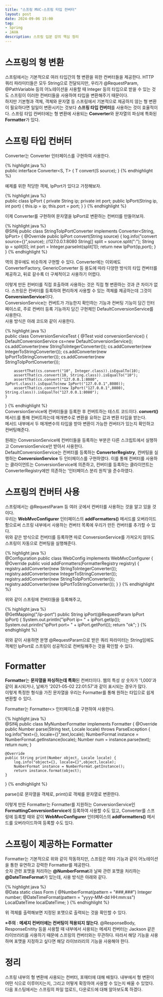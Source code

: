 ```yaml
---
title: "스프링 MVC-스프링 타입 컨버터"
layout: post
date: 2024-09-06 15:00
tag:
- Spring
- JAVA
description: 스프링 입문 강의 핵심 정리
---  
```


# 스프링의 형 변환  
스프링에서는 기본적으로 여러 타입간의 형 변환을 위한 컨버터들을 제공한다. HTTP 쿼리 파라미터들은 모두 String으로 전달되지만, 우리가 @RequestParam, @PathVariable 등의 어노테이션을 사용할 때 Integer 등의 타입으로 받을 수 있는 것도 스프링이 이러한 컨버터들을 사용하여 타입을 변환해주기 때문이다.  
하지만 기본형과 객체, 객체와 문자열 등 스프링에서 기본적으로 제공하지 않는 형 변환이 필요하다면 일일이 변환시키는 것보다 **스프링 타입 컨버터**를 사용하는 것이 효율적이다. 스프링 타입 컨버터에는 형 변환에 사용되는 **Converter**와 문자열의 파싱에 특화된 **Formatter**가 있다.  

# 스프링 타입 컨버터  
Converter는 Converter 인터페이스를 구현하여 사용한다.  

{% highlight java %}  
public interface Converter<S, T> {
 T convert(S source);
}
{% endhighlight %}  

예제를 위한 적당한 객체, IpPort가 있다고 가정해보자.  

{% highlight java %}  
public class IpPort {
    private String ip;
    private int port;
    public IpPort(String ip, int port) {
        this.ip = ip;
        this.port = port;
    }
}
{% endhighlight %}  

이제 Converter를 구현하여 문자열을 IpPort로 변환하는 컨버터를 만들어보자.  

{% highlight java %}  
@Slf4j
public class StringToIpPortConverter implements Converter<String, IpPort> {
    @Override
    public IpPort convert(String source) {
        log.info("convert source={}",source);
        //127.0.0.1:8080
        String[] split = source.split(":");
        String ip = split[0];
        int port = Integer.parseInt(split[1]);
        return new IpPort(ip,port);
    }
}
{% endhighlight %}  

역의 경우에도 비슷하게 구현할 수 있다. Converter에는 이외에도 ConverterFactory, GenericConverter 등 용도에 따라 다양한 방식의 타입 컨버터를 제공하고, 뒤로 갈수록 더 구체적이고 사용하기 어렵다.  

이렇게 만든 컨버터를 직접 호출하여 사용하는 것은 직접 형 변환하는 것과 큰 차이가 없다. 스프링은 컨버터를 등록하여 편리하게 사용할 수 있는 객체를 제공하는데 그것이 **ConversionService**이다.  
ConversionService는 컨버트가 가능한지 확인하는 기능과 컨버팅 기능이 담긴 인터페이스로, 주로 컨버터 등록 기능까지 담긴 구현체인 DefaultConversionService를 사용한다.  
사용 방식은 아래 코드와 같이 사용한다.  

{% highlight java %}  
public class ConversionServiceTest {
    @Test
    void conversionService() {
        DefaultConversionService cs=new DefaultConversionService();
        cs.addConverter(new StringToIntegerConverter());
        cs.addConverter(new IntegerToStringConverter());
        cs.addConverter(new IpPortToStringConverter());
        cs.addConverter(new StringToIpPortConverter());
        
        assertThat(cs.convert("10", Integer.class)).isEqualTo(10);
        assertThat(cs.convert(10, String.class)).isEqualTo("10");
        assertThat(cs.convert("127.0.0.1:8080", IpPort.class)).isEqualTo(new IpPort("127.0.0.1",8080));
        assertThat(cs.convert(new IpPort("127.0.0.1",8080), String.class)).isEqualTo("127.0.0.1:8080");
    }
}
{% endhighlight %}  
ConversionService에 컨버터들을 등록한 후 컨버트하는 테스트 코드이다. **convert()** 메서드를 통해 컨버트하는데 매개변수로 변환을 요하는 값과 변환 타입을 받는다.  
메서드 내부에서 두 매개변수의 타입을 받아 변환이 가능한 컨버터가 있는지 확인하고 컨버팅해준다.  

원래는 ConversionService에 컨버터들을 등록하는 부분은 다른 스크립트에서 실행하고 ConversionService만 받아서 사용한다.  
DefaultConversionService는 컨버터를 등록하는 **ConverterRegistry**, 컨버팅을 실행하는 **ConversionService** 두 인터페이스를 구현하였다. 이를 통해 컨버터를 사용하는 클라이언트는 ConversionService에 의존하고, 컨버터를 등록하는 클라이언트는 ConverterRegistry에만 의존하는 '인터페이스 분리 원칙'을 준수하였다.  

# 스프링의 컨버터 사용  
스프링에서는 @RequestParam 등 여러 곳에서 컨버터를 사용하는 것을 알고 있을 것이다.  
우리는 **WebMvcConfigurer** 인터페이스의 **addFormatters()** 메서드를 오버라이드 함으로써 스프링 내부에서 사용하는 컨버터 목록에 우리가 만든 컨버터를 추가할 수 있다.  
위와 같은 방식으로 컨버터를 등록하면 따로 ConversionService를 가져오지 않아도 스프링이 자동으로 컨버팅을 실행해준다.  

{% highlight java %}  
@Configuration
public class WebConfig implements WebMvcConfigurer {
    @Override
    public void addFormatters(FormatterRegistry registry) {
        registry.addConverter(new StringToIntegerConverter());
        registry.addConverter(new IntegerToStringConverter());
        registry.addConverter(new StringToIpPortConverter());
        registry.addConverter(new IpPortToStringConverter());
    }
}
{% endhighlight %}  

위와 같이 스프링에 컨버터들을 등록해주고,  

{% highlight java %}  
    @GetMapping("/ip-port")
    public String ipPort(@RequestParam IpPort ipPort) {
        System.out.println("ipPort ip= " + ipPort.getIp());
        System.out.println("ipPort port= " + ipPort.getPort());
        return "ok";
    }
{% endhighlight %}  

위와 같이 사용하면 분명 @RequestParam으로 받은 쿼리 파라미터는 String임에도 객체인 IpPort로 스프링이 성공적으로 컨버팅해주는 것을 확인할 수 있다.  

# Formatter  
**Formatter**는 **문자열을 파싱하는데 특화**된 컨버터이다. 웹의 특성 상 숫자가 '1,000'과 같이 표시되거나, 날짜가 '2021-05-02 22:01:57'과 같이 표시되는 경우가 많다.  
이렇게 특정한 형식을 가진 문자열을 우리는 Formatter를 통해 원하는 타입으로 쉽게 변환할 수 있다.  

Formatter는 Formatter<> 인터페이스를 구현하여 사용한다.  

{% highlight java %}  
@Slf4j
public class MyNumberFormatter implements Formatter<Number> {
    @Override
    public Number parse(String text, Locale locale) throws ParseException {
        log.info("text={}, locale={}",text,locale);
        NumberFormat instance = NumberFormat.getInstance(locale);
        Number num = instance.parse(text);
        return num;
    }

    @Override
    public String print(Number object, Locale locale) {
        log.info("object={}, locale={}",object,locale);
        NumberFormat instance = NumberFormat.getInstance();
        return instance.format(object);
    }
}
{% endhighlight %}  

parse()로 문자열을 객체로, print()로 객체를 문자열로 변환한다.  

이렇게 만든 Formatter는 Formatter를 지원하는 ConversionService인 **FormattingConversionService**에 등록하여 사용할 수도 있고, Converter를 스프링에 등록할 때와 같이  **WebMvcConfigurer** 인터페이스의 **addFormatters()** 메서드를 오버라이드하여 등록할 수도 있다.  

# 스프링이 제공하는 Formatter  
Formatter는 기본적으로 위와 같이 작동하지만, 스프링은 여타 기능과 같이 어노테이션을 통한 유연하고 강력한 Formatter를 제공한다.  
숫자 관련 포맷을 처리하는 **@NumberFormat**과 날짜 관련 포맷을 처리하는 **@DateTimeFormat**가 있는데, 사용 방식은 아래와 같다.  

{% highlight java %}  
    @Data
    static class Form {
        @NumberFormat(pattern = "###,###")
        Integer number;
        @DateTimeFormat(pattern = "yyyy-MM-dd HH:mm:ss")
        LocalDateTime localDateTime;
    }
{% endhighlight %}  

위 객체를 출력해보면 지정된 포맷으로 출력되는 것을 확인할 수 있다.  

※**주의** : **메세지 컨버터에는 컨버팅이 적용되지 않는다**. @ResponseBody, ResponseEnitity 등을 사용할 때 내부에서 사용되는 메세지 컨버터는 Jackson 같은 라이브러리를 사용하기 때문에 스프링의 컨버터와는 무관하다. 따라서 해당 기능을 사용하며 포맷을 지정하고 싶다면 해당 라이브러리의 기능을 사용해야 한다.  

# 정리  
스프링 내부의 형 변환에 사용되는 컨버터, 포매터에 대해 배웠다. 내부에서 형 변환이 어떤 식으로 이루어지는지, 그리고 어떻게 확장하여 사용할 수 있는지 배울 수 있었다.  
다음 포스팅에서는 스프링의 파일 업로드, 다운로드에 대해 알아보도록 하겠다.

